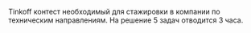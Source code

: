 Tinkoff контест необходимый для стажировки в компании по техническим направлениям.
На решение 5 задач отводится 3 часа.